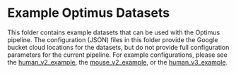 # Example Optimus Datasets

This folder contains example datasets that can be used with the Optimus pipeline. The configuration (JSON) files in this folder provide the Google bucket cloud locations for the datasets, but do not provide full configuration parameters for the current pipeline. For example configurations, please see the [human_v2_example](../human_v2_example.json), the [mouse_v2_example](../mouse_v2_example.json), or the [human_v3_example](../human_v3_example.json).
